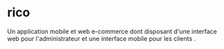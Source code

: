 # rico
Un application mobile et web  e-commerce dont disposant d'une interface web pour l'administrateur et une interface mobile pour les clients .
